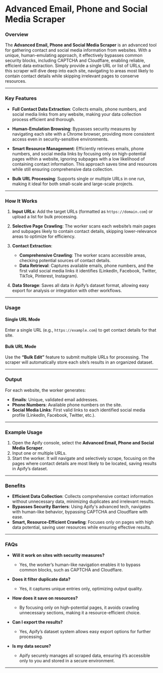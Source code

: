 # Advanced Email, Phone and Social Media Scraper

### Overview

The **Advanced Email, Phone and Social Media Scraper** is an advanced tool for gathering contact and social media information from websites. With a unique, human-emulating approach, it effectively bypasses common security blocks, including CAPTCHA and Cloudflare, enabling reliable, efficient data extraction. Simply provide a single URL or list of URLs, and this scraper will dive deep into each site, navigating to areas most likely to contain contact details while skipping irrelevant pages to conserve resources.

---

### Key Features

-   **Full Contact Data Extraction**: Collects emails, phone numbers, and social media links from any website, making your data collection process efficient and thorough.

-   **Human-Emulation Browsing**: Bypasses security measures by navigating each site with a Chrome browser, providing more consistent access even in security-sensitive environments.

-   **Smart Resource Management**: Efficiently retrieves emails, phone numbers, and social media links by focusing only on high-potential pages within a website, ignoring subpages with a low likelihood of containing contact information. This approach saves time and resources while still ensuring comprehensive data collection.

-   **Bulk URL Processing**: Supports single or multiple URLs in one run, making it ideal for both small-scale and large-scale projects.

---

### How It Works

1. **Input URLs**: Add the target URLs (formatted as `https://domain.com`) or upload a list for bulk processing.

2. **Selective Page Crawling**: The worker scans each website’s main pages and subpages likely to contain contact details, skipping lower-relevance areas to optimize for efficiency.

3. **Contact Extraction**:
    - **Comprehensive Crawling**: The worker scans accessible areas, checking potential sources of contact details.
    - **Data Retrieval**: Captures available emails, phone numbers, and the first valid social media links it identifies (LinkedIn, Facebook, Twitter, TikTok, Pinterest, Instagram).
4. **Data Storage**: Saves all data in Apify’s dataset format, allowing easy export for analysis or integration with other workflows.

---

### Usage

#### Single URL Mode

Enter a single URL (e.g., `https://example.com`) to get contact details for that site.

#### Bulk URL Mode

Use the **“Bulk Edit”** feature to submit multiple URLs for processing. The scraper will automatically store each site’s results in an organized dataset.

---

### Output

For each website, the worker generates:

-   **Emails**: Unique, validated email addresses.
-   **Phone Numbers**: Available phone numbers on the site.
-   **Social Media Links**: First valid links to each identified social media profile (LinkedIn, Facebook, Twitter, etc.).

---

### Example Usage

1. Open the Apify console, select the **Advanced Email, Phone and Social Media Scraper**.
2. Input one or multiple URLs.
3. Start the worker. It will navigate and selectively scrape, focusing on the pages where contact details are most likely to be located, saving results in Apify’s dataset.

---

### Benefits

-   **Efficient Data Collection**: Collects comprehensive contact information without unnecessary data, minimizing duplicates and irrelevant results.
-   **Bypasses Security Barriers**: Using Apify's advanced tech, navigates with human-like behavior, bypassing CAPTCHA and Cloudflare with ease.
-   **Smart, Resource-Efficient Crawling**: Focuses only on pages with high data potential, saving user resources while ensuring effective results.

---

### FAQs

-   **Will it work on sites with security measures?**

    -   Yes, the worker’s human-like navigation enables it to bypass common blocks, such as CAPTCHA and Cloudflare.

-   **Does it filter duplicate data?**

    -   Yes, it captures unique entries only, optimizing output quality.

-   **How does it save on resources?**

    -   By focusing only on high-potential pages, it avoids crawling unnecessary sections, making it a resource-efficient choice.

-   **Can I export the results?**

    -   Yes, Apify’s dataset system allows easy export options for further processing.

-   **Is my data secure?**
    -   Apify securely manages all scraped data, ensuring it’s accessible only to you and stored in a secure environment.

---
